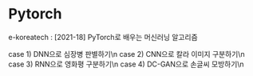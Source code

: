 # Pytorch

e-koreatech : [2021-18] PyTorch로 배우는 머신러닝 알고리즘

case 1) DNN으로 심장병 판별하기\n
case 2) CNN으로 칼라 이미지 구분하기\n
case 3) RNN으로 영화평 구분하기\n
case 4) DC-GAN으로 손글씨 모방하기\n
